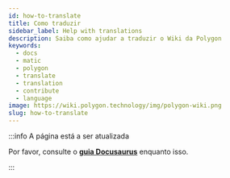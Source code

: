```yaml
---
id: how-to-translate
title: Como traduzir
sidebar_label: Help with translations
description: Saiba como ajudar a traduzir o Wiki da Polygon
keywords:
  - docs
  - matic
  - polygon
  - translate
  - translation
  - contribute
  - language
image: https://wiki.polygon.technology/img/polygon-wiki.png
slug: how-to-translate
---
```


:::info A página está a ser atualizada

Por favor, consulte o **[guia Docusaurus](https://docusaurus.io/docs/i18n/crowdin#translate-the-sources)**
enquanto isso.

:::
